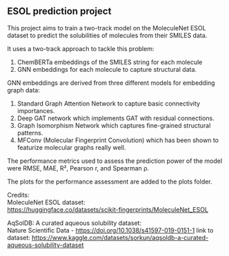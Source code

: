 ## ESOL prediction project

This project aims to train a two-track model on the MoleculeNet ESOL dataset to predict the solubilities of molecules from their SMILES data.

It uses a two-track approach to tackle this problem:
1. ChemBERTa embeddings of the SMILES string for each molecule 
2. GNN embeddings for each molecule to capture structural data. 

GNN embeddings are derived from three different models for embedding graph data: 
1. Standard Graph Attention Network to capture basic connectivity importances.
2. Deep GAT network which implements GAT with residual connections. 
3. Graph Isomorphism Network which captures fine-grained structural patterns.
4. MFConv (Molecular Fingerprint Convolution) which has been shown to featurize molecular graphs really well. 

The performance metrics used to assess the prediction power of the model were RMSE, MAE, R², Pearson r, and Spearman ρ.
                
The plots for the performance assessment are added to the plots folder. 

Credits:     
MoleculeNet ESOL dataset:       
https://huggingface.co/datasets/scikit-fingerprints/MoleculeNet_ESOL        

AqSolDB: A curated aqueous solubility dataset:      
Nature Scientific Data - https://doi.org/10.1038/s41597-019-0151-1
link to dataset: https://www.kaggle.com/datasets/sorkun/aqsoldb-a-curated-aqueous-solubility-dataset
